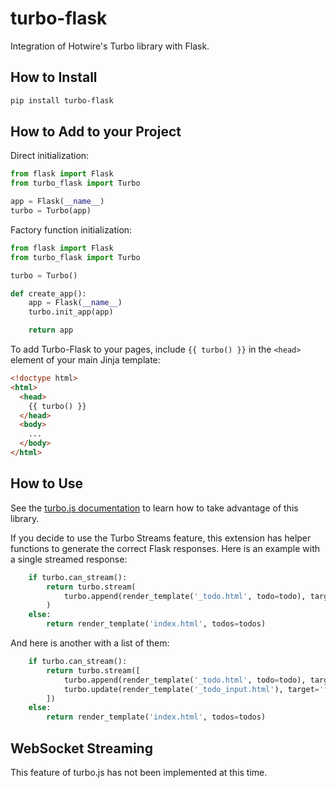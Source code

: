 turbo-flask
===========

Integration of Hotwire's Turbo library with Flask.

How to Install
--------------

```bash
pip install turbo-flask
```

How to Add to your Project
--------------------------

Direct initialization:

```python
from flask import Flask
from turbo_flask import Turbo

app = Flask(__name__)
turbo = Turbo(app)
```

Factory function initialization:

```python
from flask import Flask
from turbo_flask import Turbo

turbo = Turbo()

def create_app():
    app = Flask(__name__)
    turbo.init_app(app)

    return app
```

To add Turbo-Flask to your pages, include `{{ turbo() }}` in the `<head>`
element of your main Jinja template:

```html
<!doctype html>
<html>
  <head>
    {{ turbo() }}
  </head>
  <body>
    ...
  </body>
</html>
```

How to Use
----------

See the [turbo.js documentation](https://turbo.hotwire.dev/) to learn how to
take advantage of this library.

If you decide to use the Turbo Streams feature, this extension has helper
functions to generate the correct Flask responses. Here is an example with a
single streamed response:

```python
    if turbo.can_stream():
        return turbo.stream(
            turbo.append(render_template('_todo.html', todo=todo), target='todos'),
        )
    else:
        return render_template('index.html', todos=todos)
```

And here is another with a list of them:

```python
    if turbo.can_stream():
        return turbo.stream([
            turbo.append(render_template('_todo.html', todo=todo), target='todos'),
            turbo.update(render_template('_todo_input.html'), target='form')
        ])
    else:
        return render_template('index.html', todos=todos)
```

WebSocket Streaming
-------------------

This feature of turbo.js has not been implemented at this time.
